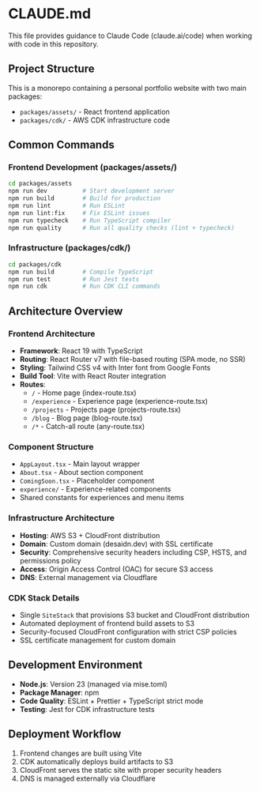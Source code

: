# CLAUDE.md

This file provides guidance to Claude Code (claude.ai/code) when working with code in this repository.

## Project Structure

This is a monorepo containing a personal portfolio website with two main packages:

- `packages/assets/` - React frontend application
- `packages/cdk/` - AWS CDK infrastructure code

## Common Commands

### Frontend Development (packages/assets/)

```bash
cd packages/assets
npm run dev          # Start development server
npm run build        # Build for production
npm run lint         # Run ESLint
npm run lint:fix     # Fix ESLint issues
npm run typecheck    # Run TypeScript compiler
npm run quality      # Run all quality checks (lint + typecheck)
```

### Infrastructure (packages/cdk/)

```bash
cd packages/cdk
npm run build        # Compile TypeScript
npm run test         # Run Jest tests
npm run cdk          # Run CDK CLI commands
```

## Architecture Overview

### Frontend Architecture

- **Framework**: React 19 with TypeScript
- **Routing**: React Router v7 with file-based routing (SPA mode, no SSR)
- **Styling**: Tailwind CSS v4 with Inter font from Google Fonts
- **Build Tool**: Vite with React Router integration
- **Routes**:
  - `/` - Home page (index-route.tsx)
  - `/experience` - Experience page (experience-route.tsx)
  - `/projects` - Projects page (projects-route.tsx)
  - `/blog` - Blog page (blog-route.tsx)
  - `/*` - Catch-all route (any-route.tsx)

### Component Structure

- `AppLayout.tsx` - Main layout wrapper
- `About.tsx` - About section component
- `ComingSoon.tsx` - Placeholder component
- `experience/` - Experience-related components
- Shared constants for experiences and menu items

### Infrastructure Architecture

- **Hosting**: AWS S3 + CloudFront distribution
- **Domain**: Custom domain (desaidn.dev) with SSL certificate
- **Security**: Comprehensive security headers including CSP, HSTS, and permissions policy
- **Access**: Origin Access Control (OAC) for secure S3 access
- **DNS**: External management via Cloudflare

### CDK Stack Details

- Single `SiteStack` that provisions S3 bucket and CloudFront distribution
- Automated deployment of frontend build assets to S3
- Security-focused CloudFront configuration with strict CSP policies
- SSL certificate management for custom domain

## Development Environment

- **Node.js**: Version 23 (managed via mise.toml)
- **Package Manager**: npm
- **Code Quality**: ESLint + Prettier + TypeScript strict mode
- **Testing**: Jest for CDK infrastructure tests

## Deployment Workflow

1. Frontend changes are built using Vite
2. CDK automatically deploys build artifacts to S3
3. CloudFront serves the static site with proper security headers
4. DNS is managed externally via Cloudflare
